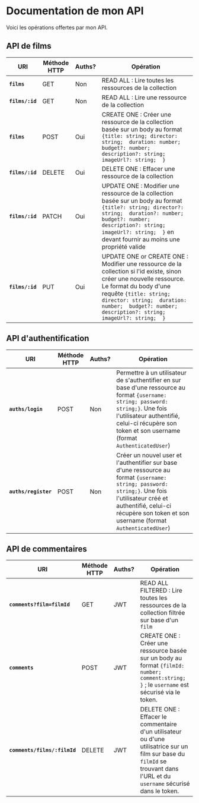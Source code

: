 # Documentation de mon API

Voici les opérations offertes par mon API.

## API de films

| URI | Méthode HTTP | Auths? | Opération |
|---|---|---|---|
| **`films`** | GET | Non | READ ALL : Lire toutes les ressources de la collection |
| **`films/:id`** | GET | Non | READ ALL : Lire une ressource de la collection |
| **`films`** | POST | Oui | CREATE ONE : Créer une ressource de la collection basée sur un body au format `{title: string; director: string;  duration: number;  budget?: number;  description?: string;  imageUrl?: string;  }` |
| **`films/:id`** | DELETE | Oui | DELETE ONE : Effacer une ressource de la collection |
| **`films/:id`** | PATCH | Oui | UPDATE ONE : Modifier une ressource de la collection basée sur un body au format `{title?: string; director?: string;  duration?: number;  budget?: number;  description?: string;  imageUrl?: string;  }` en devant fournir au moins une propriété valide|
| **`films/:id`** | PUT | Oui | UPDATE ONE or CREATE ONE : Modifier une ressource de la collection si l'id existe, sinon créer une nouvelle ressource. Le format du body d'une requête `{title: string; director: string;  duration: number;  budget?: number;  description?: string;  imageUrl?: string;  }` |



## API d'authentification
| URI | Méthode HTTP | Auths? | Opération |
|---|---|---|---|
| **`auths/login`** | POST | Non | Permettre à un utilisateur de s'authentifier en sur base d'une ressource au format `{username: string; password: string;}`. Une fois l'utilisateur authentifié, celui-ci récupère son token et son username (format `AuthenticatedUser`) |
| **`auths/register`** | POST | Non | Créer un nouvel user et l'authentifier sur base d'une ressource au format `{username: string; password: string;}`. Une fois l'utilisateur créé et authentifié, celui-ci récupère son token et son username (format `AuthenticatedUser`) |

## API de commentaires
| URI | Méthode HTTP | Auths? | Opération |
|---|---|---|---|
| **`comments?film=filmId`** | GET | JWT | READ ALL FILTERED : Lire toutes les ressources de la collection filtrée sur base d'un `film` |
| **`comments`** | POST | JWT | CREATE ONE : Créer une ressource basée sur un body au format `{filmId: number; comment:string; }` ; le `username` est sécurisé via le token. |
| **`comments/films/:filmId`** | DELETE | JWT | DELETE ONE : Effacer le commentaire d'un utilisateur ou d'une utilisatrice sur un film sur base du  `filmId` se trouvant dans l'URL et du `username` sécurisé dans le token. |

